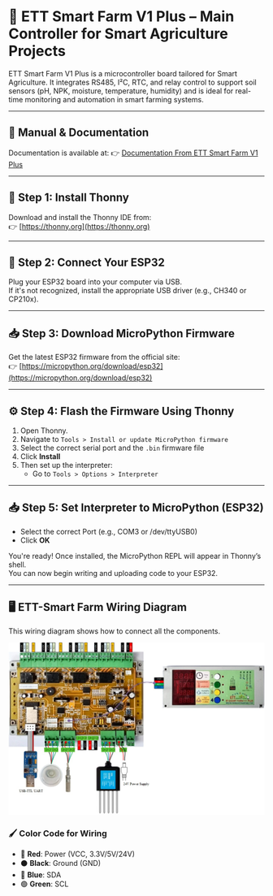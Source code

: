 # 🌾 ETT Smart Farm V1 Plus – Main Controller for Smart Agriculture Projects

ETT Smart Farm V1 Plus is a microcontroller board tailored for Smart Agriculture. It integrates RS485, I²C, RTC, and relay control to support soil sensors (pH, NPK, moisture, temperature, humidity) and is ideal for real-time monitoring and automation in smart farming systems.

---

## 📘 Manual & Documentation

Documentation is available at:
👉 [Documentation From ETT Smart Farm V1 Plus](https://www.etteam.com/productI2C_RS485/ET-SMART-FARM-V1P/index.html)

---

## 🧩 Step 1: Install Thonny

Download and install the Thonny IDE from:  
👉 [https://thonny.org](https://thonny.org)

---

## 🔌 Step 2: Connect Your ESP32

Plug your ESP32 board into your computer via USB.  
If it's not recognized, install the appropriate USB driver (e.g., CH340 or CP210x).

---

## 📥 Step 3: Download MicroPython Firmware

Get the latest ESP32 firmware from the official site:  
👉 [https://micropython.org/download/esp32](https://micropython.org/download/esp32)

---

## ⚙️ Step 4: Flash the Firmware Using Thonny

1. Open Thonny.
2. Navigate to `Tools > Install or update MicroPython firmware`
3. Select the correct serial port and the `.bin` firmware file
4. Click **Install**
5. Then set up the interpreter:
   - Go to `Tools > Options > Interpreter`

---

## 📥 Step 5: Set Interpreter to MicroPython (ESP32)

- Select the correct Port (e.g., COM3 or /dev/ttyUSB0)
- Click **OK**

You're ready! Once installed, the MicroPython REPL will appear in Thonny’s shell.  
You can now begin writing and uploading code to your ESP32.

---

## 🖥️ ETT-Smart Farm Wiring Diagram

This wiring diagram shows how to connect all the components.

![Wiring Diagram](images/wiring_diagram.jpg)

### 🖌 Color Code for Wiring

- 🔴 **Red**: Power (VCC, 3.3V/5V/24V)
- ⚫ **Black**: Ground (GND)
- 🔵 **Blue**: SDA
- 🟢 **Green**: SCL
